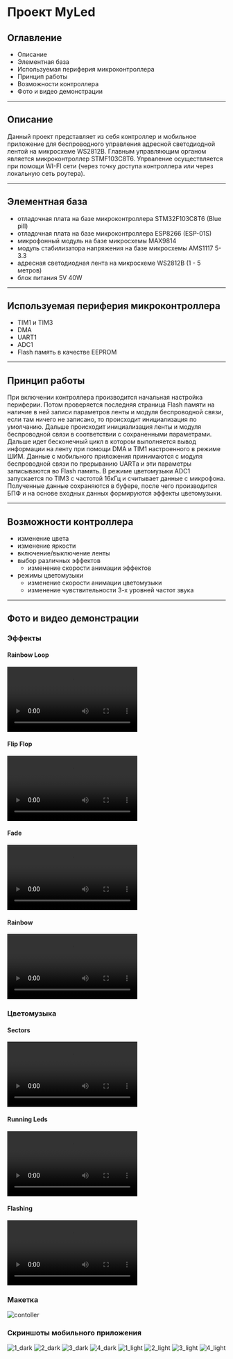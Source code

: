 # Проект MyLed
## Оглавление
- Описание
- Элементная база
- Используемая периферия микроконтроллера
- Принцип работы
- Возможности контроллера
- Фото и видео демонстрации
____
## Описание
Данный проект представляет из себя контроллер и мобильное приложение для беспроводного управления адресной светодиодной лентой на микросхеме WS2812B. Главным управляющим органом является микроконтроллер STMF103C8T6. Упрваление осуществляется при помощи WI-FI сети (через точку доступа контроллера или через локальную сеть роутера).
____
## Элементная база
- отладочная плата на базе микроконтроллера STM32F103C8T6 (Blue pill)
- отладочная плата на базе микроконтроллера ESP8266 (ESP-01S)
- микрофонный модуль на базе микросхемы MAX9814
- модуль стабилизатора напряжения на базе микросхемы AMS1117 5-3.3
- адресная светодиодная лента на микросхеме WS2812B (1 - 5 метров)
- блок питания 5V 40W
____
## Используемая периферия микроконтроллера
- TIM1 и TIM3
- DMA
- UART1
- ADC1
- Flash память в качестве EEPROM
____
## Принцип работы
При включении контроллера производится начальная настройка периферии. Потом проверяется последняя страница Flash памяти на наличие в ней записи параметров ленты и модуля беспроводной связи, если там ничего не записано, то происходит инициализация по умолчанию. Дальше происходит инициализация ленты и модуля беспроводной связи в соответствии с сохраненными параметрами. Дальше идет бесконечный цикл в котором выполняется вывод информации на ленту при помощи DMA и TIM1 настроенного в режиме ШИМ. Данные с мобильного приложения принимаются с модуля беспроводной связи по прерыванию UARTа и эти параметры записываются во Flash память. В режиме цветомузыки ADC1 запускается по TIM3 с частотой 16кГц и считывает данные с микрофона. Полученные данные сохраняются в буфере, после чего производится БПФ и на основе входных данных формируются эффекты цветомузыки.
____
## Возможности контроллера
- изменение цвета 
- изменение яркости 
- включение/выключение ленты
- выбор различных эффектов
    - изменение скорости анимации эффектов
- режимы цветомузыки
    - изменение скорости анимации цветомузыки
    - изменение чувствительности 3-х уровней частот звука
____
## Фото и видео демонстрации
### Эффекты
#### Rainbow Loop
![e_rainbowLoop](./raw/videos/e_rainbowLoop.mp4)
#### Flip Flop
![e_flipflop](./raw/videos/e_flipflop.mp4)
#### Fade
![e_fade](./raw/videos/e_fade.mp4)
#### Rainbow
![e_rainbow](./raw/videos/e_rainbow.mp4)
### Цветомузыка
#### Sectors
![cm_sectors](./raw/videos/cm_sectors.mp4)
#### Running Leds
![cm_runningLeds](./raw/videos/cm_runningLeds.mp4)
#### Flashing
![cm_flashing](./raw/videos/cm_flashing.mp4)
### Макетка
![contoller](./raw/photos/contoller.jpg)
### Скриншоты мобильного приложения
![1_dark](./raw/screenshots/1_dark.jpg)
![2_dark](./raw/screenshots/2_dark.jpg)
![3_dark](./raw/screenshots/3_dark.jpg)
![4_dark](./raw/screenshots/4_dark.jpg)
![1_light](./raw/screenshots/1_light.jpg)
![2_light](./raw/screenshots/2_light.jpg)
![3_light](./raw/screenshots/3_light.jpg)
![4_light](./raw/screenshots/4_light.jpg)